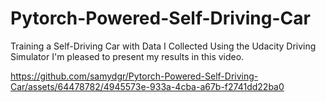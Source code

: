 # Pytorch-Powered-Self-Driving-Car
Training a Self-Driving Car with Data I Collected Using the Udacity Driving Simulator
I'm pleased to present my results in this video.

https://github.com/samydgr/Pytorch-Powered-Self-Driving-Car/assets/64478782/4945573e-933a-4cba-a67b-f2741dd22ba0

